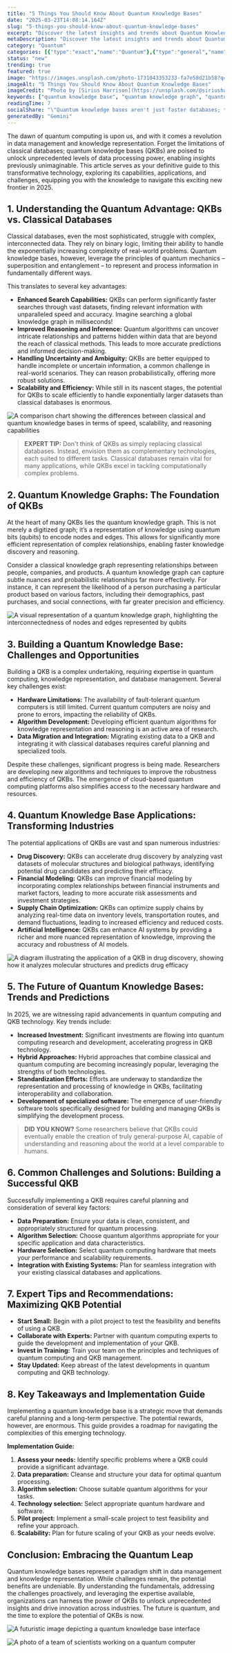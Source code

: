 ```yaml
---
title: "5 Things You Should Know About Quantum Knowledge Bases"
date: "2025-03-23T14:08:14.164Z"
slug: "5-things-you-should-know-about-quantum-knowledge-bases"
excerpt: "Discover the latest insights and trends about Quantum Knowledge Bases. This comprehensive guide covers everything you need to know about Quantum Knowledge Bases in 2025."
metaDescription: "Discover the latest insights and trends about Quantum Knowledge Bases. This comprehensive guide covers everything you need to know about Quantum Knowledge ..."
category: "Quantum"
categories: [{"type":"exact","name":"Quantum"},{"type":"general","name":"Information Science"},{"type":"medium","name":"Data Management"},{"type":"specific","name":"Knowledge Representation"},{"type":"niche","name":"Semantic Networks"}]
status: "new"
trending: true
featured: true
image: "https://images.unsplash.com/photo-1731043353233-fa7e58d21b58?q=85&w=1200&fit=max&fm=webp&auto=compress"
imageAlt: "5 Things You Should Know About Quantum Knowledge Bases"
imageCredit: "Photo by [Sirius Harrison](https://unsplash.com/@siriusharrison) on Unsplash"
keywords: ["quantum knowledge base", "quantum knowledge graph", "quantum database", "quantum computing knowledge base", "build a quantum knowledge base", "quantum knowledge base applications", "best quantum knowledge base software", "quantum knowledge base tutorial", "quantum knowledge base vs. classical database", "commercial quantum knowledge bases"]
readingTime: 7
socialShare: "\"Quantum knowledge bases aren't just faster databases; they're a whole new way of understanding and interacting with information, unlocking insights previously hidden in the complexity of data.\""
generatedBy: "Gemini"
---
```




The dawn of quantum computing is upon us, and with it comes a revolution in data management and knowledge representation.  Forget the limitations of classical databases; quantum knowledge bases (QKBs) are poised to unlock unprecedented levels of data processing power, enabling insights previously unimaginable.  This article serves as your definitive guide to this transformative technology, exploring its capabilities, applications, and challenges, equipping you with the knowledge to navigate this exciting new frontier in 2025.

## 1. Understanding the Quantum Advantage: QKBs vs. Classical Databases

Classical databases, even the most sophisticated, struggle with complex, interconnected data.  They rely on binary logic, limiting their ability to handle the exponentially increasing complexity of real-world problems.  Quantum knowledge bases, however, leverage the principles of quantum mechanics – superposition and entanglement – to represent and process information in fundamentally different ways.

This translates to several key advantages:

* **Enhanced Search Capabilities:** QKBs can perform significantly faster searches through vast datasets, finding relevant information with unparalleled speed and accuracy.  Imagine searching a global knowledge graph in milliseconds!
* **Improved Reasoning and Inference:** Quantum algorithms can uncover intricate relationships and patterns hidden within data that are beyond the reach of classical methods. This leads to more accurate predictions and informed decision-making.
* **Handling Uncertainty and Ambiguity:** QKBs are better equipped to handle incomplete or uncertain information, a common challenge in real-world scenarios. They can reason probabilistically, offering more robust solutions.
* **Scalability and Efficiency:** While still in its nascent stages, the potential for QKBs to scale efficiently to handle exponentially larger datasets than classical databases is enormous.

![A comparison chart showing the differences between classical and quantum knowledge bases in terms of speed, scalability, and reasoning capabilities](https://images.unsplash.com/photo-1731043353233-fa7e58d21b58?q=85&w=1200&fit=max&fm=webp&auto=compress)

> **EXPERT TIP:**  Don't think of QKBs as simply replacing classical databases. Instead, envision them as complementary technologies, each suited to different tasks.  Classical databases remain vital for many applications, while QKBs excel in tackling computationally complex problems.

## 2. Quantum Knowledge Graphs: The Foundation of QKBs

At the heart of many QKBs lies the quantum knowledge graph. This is not merely a digitized graph; it’s a representation of knowledge using quantum bits (qubits) to encode nodes and edges.  This allows for significantly more efficient representation of complex relationships, enabling faster knowledge discovery and reasoning.

Consider a classical knowledge graph representing relationships between people, companies, and products.  A quantum knowledge graph can capture subtle nuances and probabilistic relationships far more effectively.  For instance, it can represent the likelihood of a person purchasing a particular product based on various factors, including their demographics, past purchases, and social connections, with far greater precision and efficiency.

![A visual representation of a quantum knowledge graph, highlighting the interconnectedness of nodes and edges represented by qubits](https://images.unsplash.com/photo-1741273573197-0b9e8ac1c033?q=85&w=1200&fit=max&fm=webp&auto=compress)

## 3.  Building a Quantum Knowledge Base: Challenges and Opportunities

Building a QKB is a complex undertaking, requiring expertise in quantum computing, knowledge representation, and database management.  Several key challenges exist:

* **Hardware Limitations:**  The availability of fault-tolerant quantum computers is still limited. Current quantum computers are noisy and prone to errors, impacting the reliability of QKBs.
* **Algorithm Development:**  Developing efficient quantum algorithms for knowledge representation and reasoning is an active area of research.
* **Data Migration and Integration:**  Migrating existing data to a QKB and integrating it with classical databases requires careful planning and specialized tools.

Despite these challenges, significant progress is being made.  Researchers are developing new algorithms and techniques to improve the robustness and efficiency of QKBs.  The emergence of cloud-based quantum computing platforms also simplifies access to the necessary hardware and resources.

## 4. Quantum Knowledge Base Applications: Transforming Industries

The potential applications of QKBs are vast and span numerous industries:

* **Drug Discovery:** QKBs can accelerate drug discovery by analyzing vast datasets of molecular structures and biological pathways, identifying potential drug candidates and predicting their efficacy.
* **Financial Modeling:**  QKBs can improve financial modeling by incorporating complex relationships between financial instruments and market factors, leading to more accurate risk assessments and investment strategies.
* **Supply Chain Optimization:**  QKBs can optimize supply chains by analyzing real-time data on inventory levels, transportation routes, and demand fluctuations, leading to increased efficiency and reduced costs.
* **Artificial Intelligence:** QKBs can enhance AI systems by providing a richer and more nuanced representation of knowledge, improving the accuracy and robustness of AI models.

![A diagram illustrating the application of a QKB in drug discovery, showing how it analyzes molecular structures and predicts drug efficacy](https://images.unsplash.com/photo-1661574843746-6add0012600d?q=85&w=1200&fit=max&fm=webp&auto=compress)

## 5.  The Future of Quantum Knowledge Bases: Trends and Predictions

In 2025, we are witnessing rapid advancements in quantum computing and QKB technology.  Key trends include:

* **Increased Investment:**  Significant investments are flowing into quantum computing research and development, accelerating progress in QKB technology.
* **Hybrid Approaches:**  Hybrid approaches that combine classical and quantum computing are becoming increasingly popular, leveraging the strengths of both technologies.
* **Standardization Efforts:**  Efforts are underway to standardize the representation and processing of knowledge in QKBs, facilitating interoperability and collaboration.
* **Development of specialized software:** The emergence of user-friendly software tools specifically designed for building and managing QKBs is simplifying the development process.

> **DID YOU KNOW?**  Some researchers believe that QKBs could eventually enable the creation of truly general-purpose AI, capable of understanding and reasoning about the world at a level comparable to humans.

## 6.  Common Challenges and Solutions: Building a Successful QKB

Successfully implementing a QKB requires careful planning and consideration of several key factors:

* **Data Preparation:** Ensure your data is clean, consistent, and appropriately structured for quantum processing.
* **Algorithm Selection:** Choose quantum algorithms appropriate for your specific application and data characteristics.
* **Hardware Selection:**  Select quantum computing hardware that meets your performance and scalability requirements.
* **Integration with Existing Systems:** Plan for seamless integration with your existing classical databases and applications.

## 7. Expert Tips and Recommendations: Maximizing QKB Potential

* **Start Small:** Begin with a pilot project to test the feasibility and benefits of using a QKB.
* **Collaborate with Experts:**  Partner with quantum computing experts to guide the development and implementation of your QKB.
* **Invest in Training:**  Train your team on the principles and techniques of quantum computing and QKB management.
* **Stay Updated:**  Keep abreast of the latest developments in quantum computing and QKB technology.

## 8. Key Takeaways and Implementation Guide

Implementing a quantum knowledge base is a strategic move that demands careful planning and a long-term perspective.  The potential rewards, however, are enormous. This guide provides a roadmap for navigating the complexities of this emerging technology.

**Implementation Guide:**

1. **Assess your needs:** Identify specific problems where a QKB could provide a significant advantage.
2. **Data preparation:** Cleanse and structure your data for optimal quantum processing.
3. **Algorithm selection:** Choose suitable quantum algorithms for your tasks.
4. **Technology selection:** Select appropriate quantum hardware and software.
5. **Pilot project:** Implement a small-scale project to test feasibility and refine your approach.
6. **Scalability:** Plan for future scaling of your QKB as your needs evolve.

## Conclusion: Embracing the Quantum Leap

Quantum knowledge bases represent a paradigm shift in data management and knowledge representation. While challenges remain, the potential benefits are undeniable. By understanding the fundamentals, addressing the challenges proactively, and leveraging the expertise available, organizations can harness the power of QKBs to unlock unprecedented insights and drive innovation across industries.  The future is quantum, and the time to explore the potential of QKBs is now.

![A futuristic image depicting a quantum knowledge base interface](https://images.unsplash.com/photo-1642428668784-43cdfca2813e?q=85&w=1200&fit=max&fm=webp&auto=compress)

![A photo of a team of scientists working on a quantum computer](https://images.unsplash.com/photo-1599950833075-a59f6a67747d?q=85&w=1200&fit=max&fm=webp&auto=compress)
